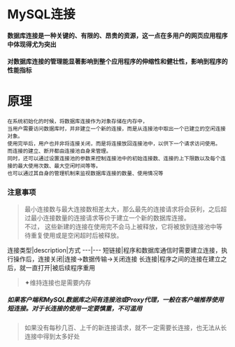 # MySQL连接
#### 数据库连接是一种关键的、有限的、昂贵的资源，这一点在多用户的网页应用程序中体现得尤为突出
#### 对数据库连接的管理能显著影响到整个应用程序的伸缩性和健壮性，影响到程序的性能指标
# 原理
```
在系统初始化的时候，将数据库连接作为对象存储在内存中，
当用户需要访问数据库时，并非建立一个新的连接，而是从连接池中取出一个已建立的空闲连接对象。
使用完毕后，用户也并非将连接关闭，而是将连接放回连接池中，以供下一个请求访问使用。
而连接的建立、断开都由连接池自身来管理。
同时，还可以通过设置连接池的参数来控制连接池中的初始连接数、连接的上下限数以及每个连接的最大使用次数、最大空闲时间等等。
也可以通过其自身的管理机制来监视数据库连接的数量、使用情况等
```
### 注意事项
> 最小连接数与最大连接数相差太大，那么最先的连接请求将会获利，之后超过最小连接数量的连接请求等价于建立一个新的数据库连接。   
> 不过， 这些新建的连接在使用完不会马上被释放，它将被放到连接池中等待重复使用或是空闲超时后被释放。   

连接类型|description|方式
---|---
短链接|程序和数据库通信时需要建立连接，执行操作后，连接关闭|连接→数据传输→关闭连接
长连接|程序之间的连接在建立之后，就一直打开|被后续程序重用
> ✦维持连接也是需要内存

##### 如果客户端和MySQL数据库之间有连接池或Proxy代理，一般在客户端推荐使用短连接。对于长连接的使用一定要慎重，不可滥用
> 如果没有每秒几百、上千的新连接请求，就不一定需要长连接，也无法从长连接中得到太多好处
